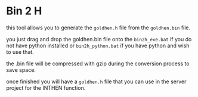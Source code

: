 # Bin 2 H

this tool allows you to generate the `goldhen.h` file from the `goldhen.bin` file.

you just drag and drop the goldhen.bin file onto the `bin2h_exe.bat` if you do not have python installed or `bin2h_python.bat` if you have python and wish to use that.

the .bin file will be compressed with gzip during the conversion process to save space.

once finished you will have a `goldhen.h` file that you can use in the server project for the INTHEN function.


